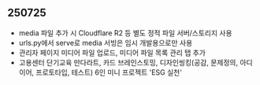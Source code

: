 ## 250725
- media 파일 추가 시 Cloudflare R2 등 별도 정적 파일 서버/스토리지 사용
- urls.py에서 serve로 media 서빙은 임시 개발용으로만 사용
- 관리자 페이지 미디어 파일 업로드, 미디어 파일 목록 관리 탭 추가
- 고용센터 단기교육 만다라트, 카드 브레인스토밍, 디자인씽킹(공감, 문제정의, 아디이어, 프로토타입, 테스트) 6인 미니 프로젝트 'ESG 실천'